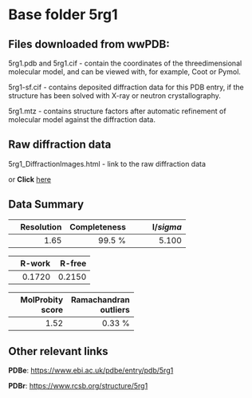 # Base folder 5rg1

## Files downloaded from wwPDB:

5rg1.pdb and 5rg1.cif - contain the coordinates of the threedimensional molecular model, and can be viewed with, for example, Coot or Pymol.

5rg1-sf.cif - contains deposited diffraction data for this PDB entry, if the structure has been solved with X-ray or neutron crystallography.

5rg1.mtz - contains structure factors after automatic refinement of molecular model against the diffraction data.

## Raw diffraction data

5rg1_DiffractionImages.html - link to the raw diffraction data 

or **Click** [here](https://zenodo.org/record/.373107) 

## Data Summary
|   | Resolution | Completeness| I/$sigma$ |
|---|-------------:|----------------:|--------------:|
|   |1.65|99.5  %|<img width=50/>5.100|

|   | **R-work**| **R-free**   
|---|-------------:|----------------:|           
||0.1720|0.2150|

|   |**MolProbity<br>score**| **Ramachandran<br>outliers** 
|---|-------------:|----------------:|
||1.52|0.33 %|

## Other relevant links 
**PDBe**:  https://www.ebi.ac.uk/pdbe/entry/pdb/5rg1
 
**PDBr**: https://www.rcsb.org/structure/5rg1 

